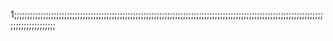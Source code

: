 1;;;;;;;;;;;;;;;;;;;;;;;;;;;;;;;;;;;;;;;;;;;;;;;;;;;;;;;;;;;;;;;;;;;;;;;;;;;;;;;;;;;;;;;;;;;;;;;;;;;;;;;;;;;;;;;;;;;;;;;;;;;;;;;;;;;;;;
